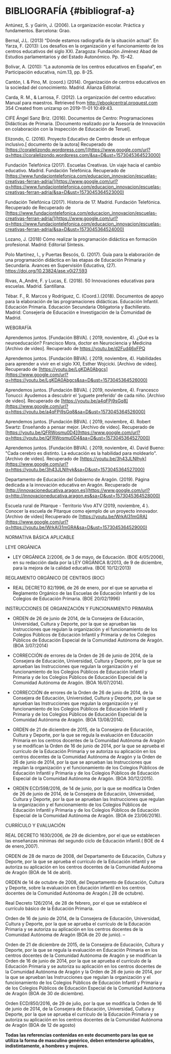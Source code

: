 # BIBLIOGRAFÍA {#bibliograf-a}

Antúnez, S. y Gairín, J. (2006). La organización escolar. Práctica y fundamentos. Barcelona: Grao.

Bernal, J.L. (2013) “Dónde estamos radiografía de la situación actual”. En Yarza, F. (2013): Los desafíos en la organización y el funcionamiento de los centros educativos del siglo XXI. Zaragoza: Fundación Jiménez Abad de Estudios parlamentarios y del Estado Autonómico. Pp. 15-42.

Bolívar, A. (2010): “La autonomía de los centros educativos en España”, en Participación educativa, núm.13, pp. 8-25.

Cantón, I. &amp; Pino, M. (coord.) (2014). Organización de centros educativos en la sociedad del conocimiento. Madrid. Alianza Editorial.

Carda, R. M., &amp; Larrosa, F. (2012). La organización del centro educativo: Manual para maestros. Retrieved from http://ebookcentral.proquest.com 354 Created from unizarsp on 2019-11-01 10:49:43.

CIFE Ángel Sanz Briz. (2016). Documentos de Centro: Programaciones Didácticas de Primaria. [Documento realizado por la Asesoría de Innovación en colaboración con la Inspección de Educación de Teruel].

Elizondo, C. (2016). Proyecto Educativo de Centro desde un enfoque inclusivo.[ documento de la autora] Recuperado de [https://coralelizondo.wordpress.com/](https://www.google.com/url?q=https://coralelizondo.wordpress.com/&sa=D&ust=1573045364523000)

Fundación Telefónica (2017). Escuelas Creativas. Un viaje hacia el cambio educativo. Madrid. Fundación Telefónica. Recuperado de [https://www.fundaciontelefonica.com/educacion_innovacion/escuelas-creativas-ferran-adria/](https://www.google.com/url?q=https://www.fundaciontelefonica.com/educacion_innovacion/escuelas-creativas-ferran-adria/&sa=D&ust=1573045364523000)

Fundación Telefónica (2017). Historia de 17\.  Madrid. Fundación Telefónica. Recuperado de Recuperado de [https://www.fundaciontelefonica.com/educacion_innovacion/escuelas-creativas-ferran-adria/](https://www.google.com/url?q=https://www.fundaciontelefonica.com/educacion_innovacion/escuelas-creativas-ferran-adria/&sa=D&ust=1573045364524000)

Lozano, J. (2018) Cómo realizar la programación didáctica en formación profesional. Madrid: Editorial Síntesis.

Polo Martínez, I., y Puertas Bescós, G. (2017). Guía para la elaboración de una programación didáctica en las etapas de Educación Primaria y Secundaria. Avances en Supervisión Educativa, (27). https://doi.org/10.23824/ase.v0i27.593

Rivas, A.,André, F. y Lucas, E. (2018). 50 Innovaciones educativas para escuelas. Madrid. Santillana.

Tébar. F., R. Marcos y Rodríguez, C. (Coord.).(2018). Documentos de apoyo para la elaboración de las programaciones didácticas. Educación Infantil. Educación Primaria. Educación Secundaria Obligatoria y Bachillerato. Madrid: Consejería de Educación e Investigación de la Comunidad de Madrid.

WEBGRAFÍA

Aprendemos juntos. [Fundación BBVA]. ( 2019, noviembre, 4). ¿Qué es la neuroeducación? Francisco Mora, doctor en Neurociencia y Medicina [Archivo de video]. Recuperado de https://youtu.be/d2Fud46xFPQ

Aprendemos juntos. [Fundación BBVA]. ( 2019, noviembre, 4). Habilidades para aprender a vivir en el siglo XXI, Esther Wojcicki. [Archivo de video]. Recuperado de [https://youtu.be/LgKDA0Abgcs](https://www.google.com/url?q=https://youtu.be/LgKDA0Abgcs&sa=D&ust=1573045364526000)

Aprendemos juntos. [Fundación BBVA]. ( 2019, noviembre, 4). Francesco Tonucci: Ayudemos a descubrir el ‘juguete preferido’ de cada niño. [Archivo de video]. Recuperado de [https://youtu.be/a4qFPj9sGq8](https://www.google.com/url?q=https://youtu.be/a4qFPj9sGq8&sa=D&ust=1573045364526000)

Aprendemos juntos. [Fundación BBVA]. ( 2019, noviembre, 4). Robert Swartz: Enseñando a pensar mejor. [Archivo de video]. Recuperado de [https://youtu.be/QFRWosmu0D4](https://www.google.com/url?q=https://youtu.be/QFRWosmu0D4&sa=D&ust=1573045364527000)

Aprendemos juntos. [Fundación BBVA]. ( 2019, noviembre, 4). David Bueno: &quot;Cada cerebro es distinto. La educación es la habilidad para moldearlo&quot;. [Archivo de video]. Recuperado de [https://youtu.be/3h43JLNIhyk](https://www.google.com/url?q=https://youtu.be/3h43JLNIhyk&sa=D&ust=1573045364527000)

Departamento de Educación del Gobierno de Aragón. (2019). Página dedicada a la innovación educativa en Aragón. Recuperado de [http://innovacioneducativa.aragon.es](https://www.google.com/url?q=http://innovacioneducativa.aragon.es&sa=D&ust=1573045364528000)

Escuela rural de Pitarque - Territorio Vivo ATV (2019, noviembre, 4 ). Conocer la escuela de Pitarque como ejemplo de un proyecto innovador. [Archivo de video] Recuperado de [https://youtu.be/WrkAl31mGRA](https://www.google.com/url?q=https://youtu.be/WrkAl31mGRA&sa=D&ust=1573045364529000)

NORMATIVA BÁSICA APLICABLE        

LEYE ORGÁNICA

*   LEY ORGÁNICA 2/2006, de 3 de mayo, de Educación. (BOE 4/05/2006), en su redacción dada por la LEY ORGÁNICA 8/2013, de 9 de diciembre, para la mejora de la calidad educativa. (BOE 10/12/2013)

REGLAMENTO ORGÁNICO DE CENTROS (ROC)

*   REAL DECRETO 82/1996, de 26 de enero, por el que se aprueba el Reglamento Orgánico de las Escuelas de Educación Infantil y de los Colegios de Educación Primaria. (BOE 20/02/1996)

INSTRUCCIONES DE ORGANIZACIÓN Y FUNCIONAMIENTO PRIMARIA

*   ORDEN de 26 de junio de 2014, de la Consejera de Educación, Universidad, Cultura y Deporte, por la que se aprueban las Instrucciones que regulan la organización y el funcionamiento de los Colegios Públicos de Educación Infantil y Primaria y de los Colegios Públicos de Educación Especial de la Comunidad Autónoma de Aragón. (BOA 3/07/2014)

*   CORRECCIÓN de errores de la Orden de 26 de junio de 2014, de la Consejera de Educación, Universidad, Cultura y Deporte, por la que se aprueban las Instrucciones que regulan la organización y el funcionamiento de los Colegios Públicos de Educación Infantil y Primaria y de los Colegios Públicos de Educación Especial de la Comunidad Autónoma de Aragón. (BOA  16/07/2014).

*   CORRECCIÓN de errores de la Orden de 26 de junio de 2014, de la Consejera de Educación, Universidad, Cultura y Deporte, por la que se aprueban las Instrucciones que regulan la organización y el funcionamiento de los Colegios Públicos de Educación Infantil y Primaria y de los Colegios Públicos de Educación Especial de la Comunidad Autónoma de Aragón. (BOA 13/08/2014).

*   ORDEN de 21 de diciembre de 2015, de la Consejera de Educación, Cultura y Deporte, por la que se regula la evaluación en Educación Primaria en los centros docentes de la Comunidad Autónoma de Aragón y se modifican la Orden de 16 de junio de 2014, por la que se aprueba el currículo de la Educación Primaria y se autoriza su aplicación en los centros docentes de la Comunidad Autónoma de Aragón y la Orden de 26 de junio de 2014, por la que se aprueban las Instrucciones que regulan la organización y el funcionamiento de los Colegios Públicos de Educación Infantil y Primaria y de los Colegios Públicos de Educación Especial de la Comunidad Autónoma de Aragón. (BOA 30/12/2015).

*   ORDEN ECD/598/2016, de 14 de junio, por la que se modifica la Orden de 26 de junio de 2014, de la Consejera de Educación, Universidad, Cultura y Deporte, por la que se aprueban las Instrucciones que regulan la organización y el funcionamiento de los Colegios Públicos de Educación Infantil y Primaria y de los Colegios Públicos de Educación Especial de la Comunidad Autónoma de Aragón. (BOA de 23/06/2016).

CURRÍCULO Y EVALUACIÓN

REAL DECRETO 1630/2006, de 29 de diciembre, por el que se establecen las enseñanzas mínimas del segundo ciclo de Educación infantil.( BOE de 4 de enero,2007).

ORDEN de 28 de marzo de 2008, del Departamento de Educación, Cultura y Deporte, por la que se aprueba el currículo de la Educación infantil y se autoriza su aplicación en los centros docentes de la Comunidad Autónoma de Aragón (BOA de 14 de abril).

ORDEN de 14 de octubre de 2008, del Departamento de Educación, Cultura y Deporte, sobre la evaluación en Educación infantil en los centros docentes de la Comunidad Autónoma de Aragón.( 28 de octubre).

Real Decreto 126/2014, de 28 de febrero, por el que se establece el currículo básico de la Educación Primaria.

Orden de 16 de junio de 2014, de la Consejera de Educación, Universidad, Cultura y Deporte, por la que se aprueba el currículo de la Educación Primaria y se autoriza su aplicación en los centros docentes de la Comunidad Autónoma de Aragón (BOA de 20 de junio). –

Orden de 21 de diciembre de 2015, de la Consejera de Educación, Cultura y Deporte, por la que se regula la evaluación en Educación Primaria en los centros docentes de la Comunidad Autónoma de Aragón y se modifican la Orden de 16 de junio de 2014, por la que se aprueba el currículo de la Educación Primaria y se autoriza su aplicación en los centros docentes de la Comunidad Autónoma de Aragón y la Orden de 26 de junio de 2014, por la que se aprueban las Instrucciones que regulan la organización y el funcionamiento de los Colegios Públicos de Educación Infantil y Primaria y de los Colegios Públicos de Educación Especial de la Comunidad Autónoma de Aragón (BOA de 30 de diciembre).

Orden ECD/850/2016, de 29 de julio, por la que se modifica la Orden de 16 de junio de 2014, de la Consejera de Educación, Universidad, Cultura y Deporte, por la que se aprueba el currículo de la Educación Primaria y se autoriza su aplicación en los centros docentes de la Comunidad Autónoma de Aragón (BOA de 12 de agosto)

**Todas las referencias contenidas en este documento para las que se utiliza la forma de masculino genérico, deben entenderse aplicables, indistintamente, a hombres y mujeres.**